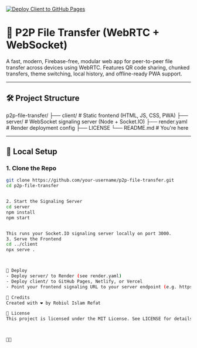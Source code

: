 [![Deploy Client to GitHub Pages](https://github.com/refatwashere/P2P-Share/actions/workflows/deploy-client.yml/badge.svg)](https://github.com/refatwashere/P2P-Share/actions/workflows/deploy-client.yml)
# 📡 P2P File Transfer (WebRTC + WebSocket)

A fast, modern, Firebase-free, modular web app for peer-to-peer file transfer across devices using WebRTC. Features QR code sharing, chunked transfers, theme switching, local history, and offline-ready PWA support.

---

## 🛠️ Project Structure
p2p-file-transfer/ 
├── client/      # Static frontend (HTML, JS, CSS, PWA)
├── server/      # WebSocket signaling server (Node + Socket.IO)
├── render.yaml  # Render deployment config
├── LICENSE
└── README.md    # You're here

---

## 🔧 Local Setup

### 1. Clone the Repo

```bash
git clone https://github.com/your-username/p2p-file-transfer.git
cd p2p-file-transfer


2. Start the Signaling Server
cd server
npm install
npm start


This runs your Socket.IO signaling server locally on port 3000.
3. Serve the Frontend
cd ../client
npx serve .



🚀 Deploy
- Deploy server/ to Render (see render.yaml)
- Deploy client/ to GitHub Pages, Netlify, or Vercel
- Point your frontend signaling URL to your server endpoint (e.g. https://your-app.onrender.com)

🙌 Credits
Created with ❤️ by Robiul Islam Refat

📜 License
This project is licensed under the MIT License. See LICENSE for details.




